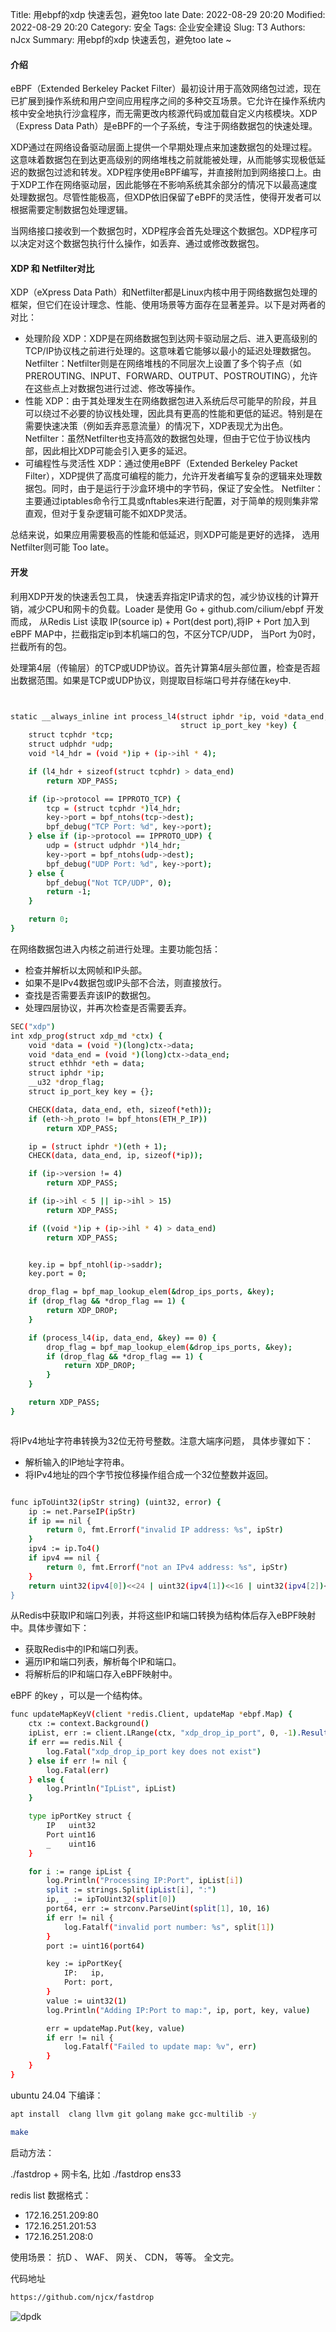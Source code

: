 Title: 用ebpf的xdp 快速丢包，避免too late
Date: 2022-08-29 20:20
Modified: 2022-08-29 20:20
Category: 安全
Tags: 企业安全建设
Slug: T3
Authors: nJcx
Summary: 用ebpf的xdp 快速丢包，避免too late ~


#### 介绍

eBPF（Extended Berkeley Packet Filter）最初设计用于高效网络包过滤，现在已扩展到操作系统和用户空间应用程序之间的多种交互场景。它允许在操作系统内核中安全地执行沙盒程序，而无需更改内核源代码或加载自定义内核模块。XDP（Express Data Path）是eBPF的一个子系统，专注于网络数据包的快速处理。

XDP通过在网络设备驱动层面上提供一个早期处理点来加速数据包的处理过程。这意味着数据包在到达更高级别的网络堆栈之前就能被处理，从而能够实现极低延迟的数据包过滤和转发。XDP程序使用eBPF编写，并直接附加到网络接口上。由于XDP工作在网络驱动层，因此能够在不影响系统其余部分的情况下以最高速度处理数据包。尽管性能极高，但XDP依旧保留了eBPF的灵活性，使得开发者可以根据需要定制数据包处理逻辑。

当网络接口接收到一个数据包时，XDP程序会首先处理这个数据包。XDP程序可以决定对这个数据包执行什么操作，如丢弃、通过或修改数据包。



#### XDP 和 Netfilter对比

XDP（eXpress Data Path）和Netfilter都是Linux内核中用于网络数据包处理的框架，但它们在设计理念、性能、使用场景等方面存在显著差异。以下是对两者的对比：

-  处理阶段
XDP：XDP是在网络数据包到达网卡驱动层之后、进入更高级别的TCP/IP协议栈之前进行处理的。这意味着它能够以最小的延迟处理数据包。
Netfilter：Netfilter则是在网络堆栈的不同层次上设置了多个钩子点（如PREROUTING、INPUT、FORWARD、OUTPUT、POSTROUTING），允许在这些点上对数据包进行过滤、修改等操作。
-  性能
XDP：由于其处理发生在网络数据包进入系统后尽可能早的阶段，并且可以绕过不必要的协议栈处理，因此具有更高的性能和更低的延迟。特别是在需要快速决策（例如丢弃恶意流量）的情况下，XDP表现尤为出色。
Netfilter：虽然Netfilter也支持高效的数据包处理，但由于它位于协议栈内部，因此相比XDP可能会引入更多的延迟。
-  可编程性与灵活性
XDP：通过使用eBPF（Extended Berkeley Packet Filter），XDP提供了高度可编程的能力，允许开发者编写复杂的逻辑来处理数据包。同时，由于是运行于沙盒环境中的字节码，保证了安全性。
Netfilter：主要通过iptables命令行工具或nftables来进行配置，对于简单的规则集非常直观，但对于复杂逻辑可能不如XDP灵活。

总结来说，如果应用需要极高的性能和低延迟，则XDP可能是更好的选择， 选用Netfilter则可能 Too late。


#### 开发


利用XDP开发的快速丢包工具， 快速丢弃指定IP请求的包，减少协议栈的计算开销，减少CPU和网卡的负载。Loader 是使用 Go + github.com/cilium/ebpf 开发而成， 从Redis List 读取 IP(source ip) + Port(dest port),将IP + Port 加入到eBPF MAP中，拦截指定ip到本机端口的包，不区分TCP/UDP， 当Port 为0时，拦截所有的包。



处理第4层（传输层）的TCP或UDP协议。首先计算第4层头部位置，检查是否超出数据范围。如果是TCP或UDP协议，则提取目标端口号并存储在key中.

```bash


static __always_inline int process_l4(struct iphdr *ip, void *data_end,
                                      struct ip_port_key *key) {
    struct tcphdr *tcp;
    struct udphdr *udp;
    void *l4_hdr = (void *)ip + (ip->ihl * 4);

    if (l4_hdr + sizeof(struct tcphdr) > data_end)
        return XDP_PASS;

    if (ip->protocol == IPPROTO_TCP) {
        tcp = (struct tcphdr *)l4_hdr;
        key->port = bpf_ntohs(tcp->dest);
        bpf_debug("TCP Port: %d", key->port);
    } else if (ip->protocol == IPPROTO_UDP) {
        udp = (struct udphdr *)l4_hdr;
        key->port = bpf_ntohs(udp->dest);
        bpf_debug("UDP Port: %d", key->port);
    } else {
        bpf_debug("Not TCP/UDP", 0);
        return -1;
    }

    return 0;
}

```

在网络数据包进入内核之前进行处理。主要功能包括：

- 检查并解析以太网帧和IP头部。
- 如果不是IPv4数据包或IP头部不合法，则直接放行。
- 查找是否需要丢弃该IP的数据包。
- 处理四层协议，并再次检查是否需要丢弃。

```bash
SEC("xdp")
int xdp_prog(struct xdp_md *ctx) {
    void *data = (void *)(long)ctx->data;
    void *data_end = (void *)(long)ctx->data_end;
    struct ethhdr *eth = data;
    struct iphdr *ip;
    __u32 *drop_flag;
    struct ip_port_key key = {};

    CHECK(data, data_end, eth, sizeof(*eth));
    if (eth->h_proto != bpf_htons(ETH_P_IP))
        return XDP_PASS;

    ip = (struct iphdr *)(eth + 1);
    CHECK(data, data_end, ip, sizeof(*ip));

    if (ip->version != 4)
        return XDP_PASS;

    if (ip->ihl < 5 || ip->ihl > 15)
        return XDP_PASS;

    if ((void *)ip + (ip->ihl * 4) > data_end)
        return XDP_PASS;


    key.ip = bpf_ntohl(ip->saddr);
    key.port = 0;

    drop_flag = bpf_map_lookup_elem(&drop_ips_ports, &key);
    if (drop_flag && *drop_flag == 1) {
        return XDP_DROP;
    }

    if (process_l4(ip, data_end, &key) == 0) {
        drop_flag = bpf_map_lookup_elem(&drop_ips_ports, &key);
        if (drop_flag && *drop_flag == 1) {
            return XDP_DROP;
        }
    }

    return XDP_PASS;
}



```

将IPv4地址字符串转换为32位无符号整数。注意大端序问题， 具体步骤如下：

- 解析输入的IP地址字符串。
- 将IPv4地址的四个字节按位移操作组合成一个32位整数并返回。

```bash

func ipToUint32(ipStr string) (uint32, error) {
	ip := net.ParseIP(ipStr)
	if ip == nil {
		return 0, fmt.Errorf("invalid IP address: %s", ipStr)
	}
	ipv4 := ip.To4()
	if ipv4 == nil {
		return 0, fmt.Errorf("not an IPv4 address: %s", ipStr)
	}
	return uint32(ipv4[0])<<24 | uint32(ipv4[1])<<16 | uint32(ipv4[2])<<8 | uint32(ipv4[3]), nil
}

```

从Redis中获取IP和端口列表，并将这些IP和端口转换为结构体后存入eBPF映射中。具体步骤如下：

- 获取Redis中的IP和端口列表。
- 遍历IP和端口列表，解析每个IP和端口。
- 将解析后的IP和端口存入eBPF映射中。

eBPF 的key ，可以是一个结构体。


```bash
func updateMapKeyV(client *redis.Client, updateMap *ebpf.Map) {
	ctx := context.Background()
	ipList, err := client.LRange(ctx, "xdp_drop_ip_port", 0, -1).Result()
	if err == redis.Nil {
		log.Fatal("xdp_drop_ip_port key does not exist")
	} else if err != nil {
		log.Fatal(err)
	} else {
		log.Println("IpList", ipList)
	}

	type ipPortKey struct {
		IP   uint32
		Port uint16
		_    uint16
	}

	for i := range ipList {
		log.Println("Processing IP:Port", ipList[i])
		split := strings.Split(ipList[i], ":")
		ip, _ := ipToUint32(split[0])
		port64, err := strconv.ParseUint(split[1], 10, 16)
		if err != nil {
			log.Fatalf("invalid port number: %s", split[1])
		}
		port := uint16(port64)

		key := ipPortKey{
			IP:   ip,
			Port: port,
		}
		value := uint32(1)
		log.Println("Adding IP:Port to map:", ip, port, key, value)

		err = updateMap.Put(key, value)
		if err != nil {
			log.Fatalf("Failed to update map: %v", err)
		}
	}
}


```

ubuntu 24.04 下编译：

```bash
apt install  clang llvm git golang make gcc-multilib -y

make

```
启动方法：

./fastdrop  + 网卡名, 比如 ./fastdrop  ens33

redis list 数据格式：

- 172.16.251.209:80
- 172.16.251.201:53
- 172.16.251.208:0


使用场景： 抗D 、 WAF、 网关、 CDN， 等等。 全文完。

代码地址

```bash
https://github.com/njcx/fastdrop

```

![dpdk](../images/imgxdp.png)